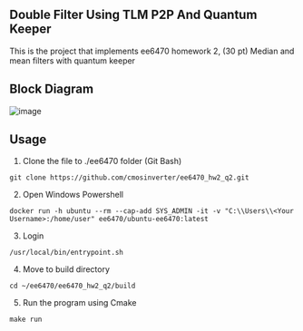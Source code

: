 ## Double Filter Using TLM P2P And Quantum Keeper


This is the project that implements ee6470 homework 2, (30 pt) Median and mean filters with quantum keeper

## Block Diagram
![image](https://i.imgur.com/TBIDn08.jpg)

## Usage
1. Clone the file to ./ee6470 folder (Git Bash)
```properties
git clone https://github.com/cmosinverter/ee6470_hw2_q2.git
```
2. Open Windows Powershell
```properties
docker run -h ubuntu --rm --cap-add SYS_ADMIN -it -v "C:\\Users\\<Your Username>:/home/user" ee6470/ubuntu-ee6470:latest
```
3. Login
```properties
/usr/local/bin/entrypoint.sh
```
4. Move to build directory
```properties
cd ~/ee6470/ee6470_hw2_q2/build
```
5. Run the program using Cmake
```properties
make run
```